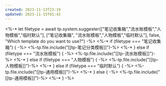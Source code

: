 ```yaml
---
created: 2023-11-13T23:19
updated: 2023-11-15T01:42
---
```


<%-*  let filetype = await tp.system.suggester(["笔记收集箱","流水账模板","人物模板","临时默认"], ["笔记收集箱", "流水账模板","人物模板","临时默认"], false, "Which template do you want to use?") -%>
<%-* if (filetype === "笔记收集箱") {  -%>
<%-tp.file.include("[[tp-笔记分类模板]]")-%>
<%-* } else if (filetype === "流水账模板") {  -%>
<%-tp.file.include("[[tp-流水账模板]]")-%>
<%-* } else if (filetype === "人物模板") {  -%>
<%-tp.file.include("[[tp-人物模板]]")-%>
<%-* } else if (filetype === "临时默认") {  -%>
<%-tp.file.include("[[tp-通用模板]]")-%>
<%-* } else { -%>
<%-tp.file.include("[[tp-通用模板]]")-%>
<%-* } -%>
